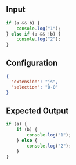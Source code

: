 
## Input
```javascript input
if (a && b) {
    console.log("1");
} else if (a && !b) {
    console.log("2");
}
```

## Configuration
```json configuration
{
  "extension": "js",
  "selection": "0-0"
}
```

## Expected Output
```javascript expected output
if (a) {
    if (b) {
        console.log("1");
    } else {
        console.log("2");
    }
}
```
